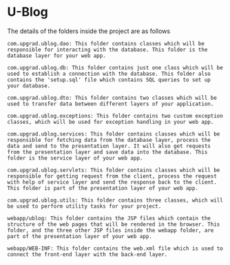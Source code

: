 # U-Blog
The details of the folders inside the project are as follows

    com.upgrad.ublog.dao: This folder contains classes which will be responsible for interacting with the database. This folder is the database layer for your web app.

    com.upgrad.ublog.db: This folder contains just one class which will be used to establish a connection with the database. This folder also contains the 'setup.sql' file which contains SQL queries to set up your database.

    com.upgrad.ublog.dto: This folder contains two classes which will be used to transfer data between different layers of your application.

    com.upgrad.ublog.exceptions: This folder contains two custom exception classes, which will be used for exception handling in your web app.

    com.upgrad.ublog.services: This folder contains classes which will be responsible for fetching data from the database layer, process the data and send to the presentation layer. It will also get requests from the presentation layer and save data into the database. This folder is the service layer of your web app.

    com.upgrad.ublog.servlets: This folder contains classes which will be responsible for getting request from the client, process the request with help of service layer and send the response back to the client. This folder is part of the presentation layer of your web app.

    com.upgrad.ublog.utils: This folder contains three classes, which will be used to perform utility tasks for your project.

    webapp/ublog: This folder contains the JSP files which contain the structure of the web pages that will be rendered in the browser. This folder, and the three other JSP files inside the webapp folder, are part of the presentation layer of your web app.

    webapp/WEB-INF: This folder contains the web.xml file which is used to connect the front-end layer with the back-end layer.
